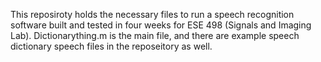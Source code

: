 This reposiroty holds the necessary files to run a speech recognition software built and tested in four weeks for ESE 498 (Signals and Imaging Lab). Dictionarything.m is the main file, and there are example speech dictionary speech files in the reposeitory as well.
